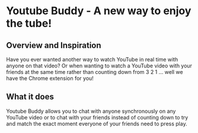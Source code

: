 # Youtube Buddy - A new way to enjoy the tube!

## Overview and Inspiration

Have you ever wanted another way to watch YouTube in real time with anyone on that video? Or when wanting to watch a YouTube video with your friends at the same time rather than counting down from 3 2 1 ... well we have the Chrome extension for you!

## What it does

Youtube Buddy allows you to chat with anyone synchronously on any YouTube video or to chat with your friends instead of counting down to try and match the exact moment everyone of your friends need to press play.
